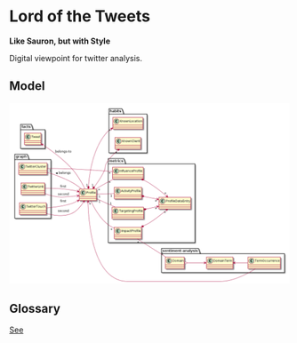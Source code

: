 # Lord of the Tweets

**Like Sauron, but with Style**

Digital viewpoint for twitter analysis.

## Model

![Domain Model](./spec/docs/overview.png)

## Glossary

[See](./spec/docs/glossary.md)